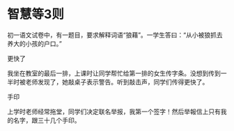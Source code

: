 # 智慧等3则

初一语文试卷中，有一题目，要求解释词语“狼藉”。一学生答曰：“从小被狼抓去养大的小孩的户口。” 

更快了 

我坐在教室的最后一排，上课时让同学帮忙给第一排的女生传字条。没想到传到一半时被老师发现了，她敲桌子表示警告。听到敲击声，同学们传得更快了。 

手印 

上学时老师经常拖堂，同学们决定联名举报，我第一个签字！然后举報信上只有我的名字，跟三十几个手印。